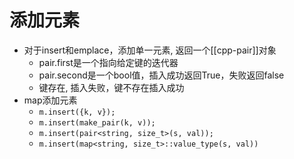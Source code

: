 # 添加元素

- 对于insert和emplace，添加单一元素, 返回一个[[cpp-pair]]对象
  - pair.first是一个指向给定键的迭代器
  - pair.second是一个bool值，插入成功返回True，失败返回false
  - 键存在, 插入失败，键不存在插入成功
- map添加元素
  - `m.insert({k, v});`
  - `m.insert(make_pair(k, v));`
  - `m.insert(pair<string, size_t>(s, val));`
  - `m.insert(map<string, size_t>::value_type(s, val))`
